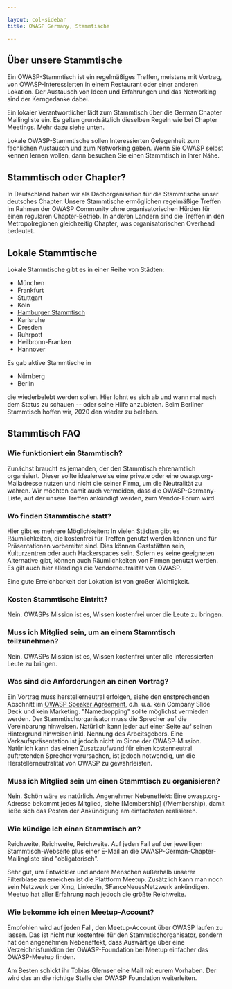 ```yaml
---

layout: col-sidebar
title: OWASP Germany, Stammtische

---
```



## Über unsere Stammtische

Ein OWASP-Stammtisch ist ein regelmäßiges Treffen, meistens mit Vortrag, von
OWASP-Interessierten in einem Restaurant oder einer anderen Lokation. Der
Austausch von Ideen und Erfahrungen und das Networking sind der Kerngedanke dabei.

Ein lokaler Verantwortlicher lädt zum Stammtisch über die German Chapter
Mailingliste ein. Es gelten grundsätzlich dieselben Regeln wie bei Chapter
Meetings. Mehr dazu siehe unten.

Lokale OWASP-Stammtische sollen Interessierten Gelegenheit zum fachlichen
Austausch und zum Networking geben. Wenn Sie OWASP selbst kennen lernen wollen,
dann besuchen Sie einen Stammtisch in Ihrer Nähe.

<!-- Anleitung #FIXME -->

## Stammtisch oder Chapter?

In Deutschland haben wir als Dachorganisation für die Stammtische unser
deutsches Chapter. Unsere Stammtische ermöglichen regelmäßige Treffen im
Rahmen der OWASP Community ohne organisatorischen Hürden für einen
regulären Chapter-Betrieb. In anderen Ländern sind die Treffen in den
Metropolregionen gleichzeitig Chapter, was organisatorischen Overhead
bedeutet.


## Lokale Stammtische


Lokale Stammtische gibt es in einer Reihe von Städten:

* München
* Frankfurt
* Stuttgart
* Köln
* [Hamburger Stammtisch](hamburg/)
* Karlsruhe
* Dresden
* Ruhrpott
* Heilbronn-Franken
* Hannover

Es gab aktive Stammtische in

* Nürnberg
* Berlin

die wiederbelebt werden sollen. Hier lohnt es sich ab und wann mal nach dem
Status zu schauen -- oder seine Hilfe anzubieten. Beim Berliner Stammtisch
hoffen wir, 2020 den wieder zu beleben.

## Stammtisch FAQ

### Wie funktioniert ein Stammtisch?

Zunächst braucht es jemanden, der den Stammtisch ehrenamtlich organisiert.
Dieser sollte idealerweise eine private oder eine owasp.org-Mailadresse nutzen
und nicht die seiner Firma, um die Neutralität zu wahren. Wir möchten damit
auch vermeiden, dass die OWASP-Germany-Liste, auf der unsere Treffen ankündigt
werden, zum Vendor-Forum wird.

### Wo finden Stammtische statt?

Hier gibt es mehrere Möglichkeiten: In vielen Städten gibt es Räumlichkeiten,
die kostenfrei für Treffen genutzt werden können und für Präsentationen
vorbereitet sind. Dies können Gaststätten sein, Kulturzentren oder auch
Hackerspaces sein. Sofern es keine geeigneten Alternative gibt, können auch
Räumlichkeiten von Firmen genutzt werden. Es gilt auch hier allerdings die
Vendorneutralität von OWASP.

Eine gute Erreichbarkeit der Lokation ist von großer Wichtigkeit.

### Kosten Stammtische Eintritt?

Nein. OWASPs Mission ist es, Wissen kostenfrei unter die Leute zu bringen.

### Muss ich Mitglied sein, um an einem Stammtisch teilzunehmen?

Nein. OWASPs Mission ist es, Wissen kostenfrei unter alle interessierten Leute zu bringen.


### Was sind die Anforderungen an einen Vortrag?

Ein Vortrag muss herstellerneutral erfolgen, siehe den enstprechenden Abschnitt
im [OWASP Speaker Agreement](https://www.owasp.org/index.php/Speaker_Agreement),
d.h. u.a. kein Company Slide Deck und kein Marketing. "Namedropping" sollte
möglichst vermieden werden. Der Stammtischorganisator muss die Sprecher auf die
Vereinbarung hinweisen. Natürlich kann jeder auf einer Seite auf seinen
Hintergrund hinweisen inkl. Nennung des Arbeitsgebers. Eine
Verkaufspräsentation ist jedoch nicht im Sinne der OWASP-Mission. Natürlich
kann das einen Zusatzaufwand für einen kostenneutral auftretenden Sprecher
verursachen, ist jedoch notwendig, um die Herstellerneutralität von OWASP zu
gewährleisten.

### Muss ich Mitglied sein um einen Stammtisch zu organisieren?

Nein. Schön wäre es natürlich. Angenehmer Nebeneffekt: Eine owasp.org-Adresse
bekommt jedes Mitglied, siehe [Membership] (/Membership), damit
ließe sich das Posten der Ankündigung am einfachsten realisieren.

### Wie kündige ich einen Stammtisch an?

Reichweite, Reichweite, Reichweite. Auf jeden Fall auf der jeweiligen
Stammtisch-Webseite plus einer E-Mail an die OWASP-German-Chapter-Mailingliste sind
"obligatorisch".

Sehr gut, um Entwickler und andere Menschen außerhalb unserer Filterblase zu erreichen ist
die Plattform Meetup. Zusätzlich kann man noch sein Netzwerk per Xing, LinkedIn,
$FanceNeuesNetzwerk ankündigen. Meetup hat aller Erfahrung nach jedoch die größte
Reichweite.

### Wie bekomme ich einen Meetup-Account?

Empfohlen wird auf jeden Fall, den Meetup-Account über OWASP laufen zu lassen.
Das ist nicht nur kostenfrei für den Stammtischorganisator, sondern hat den
angenehmen Nebeneffekt, dass Auswärtige über eine Verzeichnisfunktion der
OWASP-Foundation bei Meetup einfacher das OWASP-Meetup finden.

Am Besten schickt ihr Tobias Glemser eine Mail mit eurem Vorhaben. Der wird das an die
richtige Stelle der OWASP Foundation weiterleiten.

